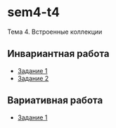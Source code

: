 # sem4-t4
Тема 4. Встроенные коллекции
## Инвариантная работа
* [Задание 1](/ISR1.py)
* [Задание 2](/ISR2.py)
## Вариативная работа
* [Задание 1](/var1.py)
